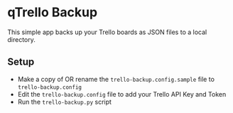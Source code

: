 qTrello Backup
=============

This simple app backs up your Trello boards as JSON files to a local directory.

Setup
-----
- Make a copy of OR rename the `trello-backup.config.sample` file to `trello-backup.config`
- Edit the `trello-backup.config` file to add your Trello API Key and Token
- Run the `trello-backup.py` script
